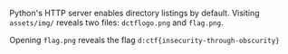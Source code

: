 Python's HTTP server enables directory listings by default. Visiting `assets/img/` reveals two files: `dctflogo.png` and `flag.png`.

Opening `flag.png` reveals the flag `d:ctf{insecurity-through-obscurity}`